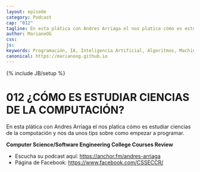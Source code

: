 ```yaml
---
layout: episode
category: Podcast
cap: "012"
tagline: En esta plática con Andres Arriaga el nos platica cómo es estudiar ciencias de la computación y nos da unos tips sobre como empezar a programar.
author: MarianoOG
css: 
js: 
keywords: Programación, IA, Inteligencia Artificial, Algoritmos, Machine Learning, Ciencia de Datos, Software, marianoog, PodcastAlgoritmos
canonical: https://marianoog.github.io
---
```

{% include JB/setup %}

# 012 ¿CÓMO ES ESTUDIAR CIENCIAS DE LA COMPUTACIÓN?

En esta plática con Andres Arriaga el nos platica cómo es estudiar ciencias de la computación y nos da unos tips sobre como empezar a programar.

**Computer Science/Software Engineering College Courses Review**

* Escucha su podcast aquí: https://anchor.fm/andres-arriaga
* Página de Facebook: https://www.facebook.com/CSSECCR/